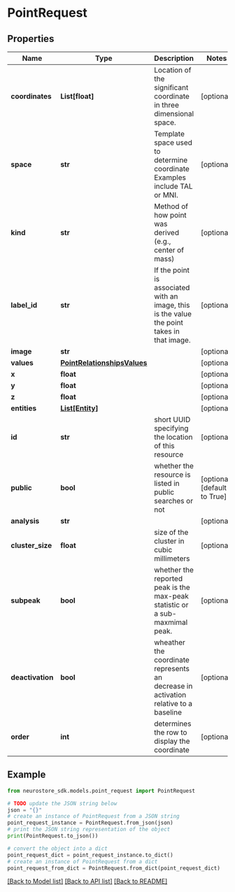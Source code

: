 # PointRequest


## Properties

Name | Type | Description | Notes
------------ | ------------- | ------------- | -------------
**coordinates** | **List[float]** | Location of the significant coordinate in three dimensional space. | [optional] 
**space** | **str** | Template space used to determine coordinate Examples include TAL or MNI. | [optional] 
**kind** | **str** | Method of how point was derived (e.g., center of mass) | [optional] 
**label_id** | **str** | If the point is associated with an image, this is the value the point takes in that image. | [optional] 
**image** | **str** |  | [optional] 
**values** | [**PointRelationshipsValues**](PointRelationshipsValues.md) |  | [optional] 
**x** | **float** |  | [optional] 
**y** | **float** |  | [optional] 
**z** | **float** |  | [optional] 
**entities** | [**List[Entity]**](Entity.md) |  | [optional] 
**id** | **str** | short UUID specifying the location of this resource | [optional] 
**public** | **bool** | whether the resource is listed in public searches or not | [optional] [default to True]
**analysis** | **str** |  | [optional] 
**cluster_size** | **float** | size of the cluster in cubic millimeters | [optional] 
**subpeak** | **bool** | whether the reported peak is the max-peak statistic or a sub-maxmimal peak. | [optional] 
**deactivation** | **bool** | wheather the coordinate represents an decrease in activation relative to a baseline | [optional] 
**order** | **int** | determines the row to display the coordinate | [optional] 

## Example

```python
from neurostore_sdk.models.point_request import PointRequest

# TODO update the JSON string below
json = "{}"
# create an instance of PointRequest from a JSON string
point_request_instance = PointRequest.from_json(json)
# print the JSON string representation of the object
print(PointRequest.to_json())

# convert the object into a dict
point_request_dict = point_request_instance.to_dict()
# create an instance of PointRequest from a dict
point_request_from_dict = PointRequest.from_dict(point_request_dict)
```
[[Back to Model list]](../README.md#documentation-for-models) [[Back to API list]](../README.md#documentation-for-api-endpoints) [[Back to README]](../README.md)


